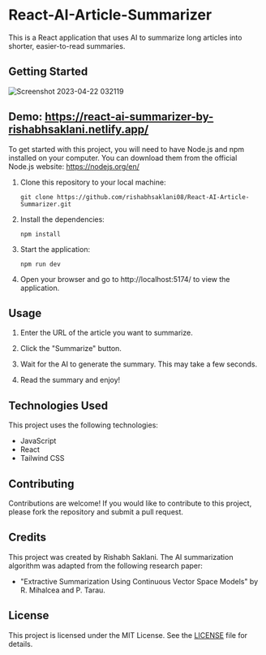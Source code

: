 # React-AI-Article-Summarizer

This is a React application that uses AI to summarize long articles into shorter, easier-to-read summaries.


## Getting Started
![Screenshot 2023-04-22 032119](https://user-images.githubusercontent.com/74286801/233740277-e2966ace-4e86-4d37-ab2a-bb4e55a71251.png)

## Demo: https://react-ai-summarizer-by-rishabhsaklani.netlify.app/
To get started with this project, you will need to have Node.js and npm installed on your computer. You can download them from the official Node.js website: https://nodejs.org/en/

1. Clone this repository to your local machine:

   ```
   git clone https://github.com/rishabhsaklani08/React-AI-Article-Summarizer.git
   ```

2. Install the dependencies:

   ```
   npm install 
   ```

3. Start the application:

   ```
   npm run dev
   ```

4. Open your browser and go to http://localhost:5174/ to view the application.

## Usage

1. Enter the URL of the article you want to summarize.

2. Click the "Summarize" button.

3. Wait for the AI to generate the summary. This may take a few seconds.

4. Read the summary and enjoy!

## Technologies Used

This project uses the following technologies:

- JavaScript
- React
- Tailwind CSS

## Contributing

Contributions are welcome! If you would like to contribute to this project, please fork the repository and submit a pull request.

## Credits

This project was created by Rishabh Saklani. The AI summarization algorithm was adapted from the following research paper:

- "Extractive Summarization Using Continuous Vector Space Models" by R. Mihalcea and P. Tarau.

## License

This project is licensed under the MIT License. See the [LICENSE](LICENSE) file for details.
